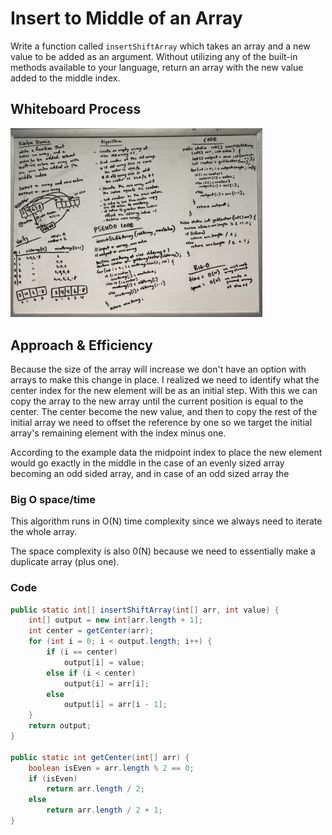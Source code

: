 # Insert to Middle of an Array

Write a function called `insertShiftArray` which takes an array and a new value to be added as an argument. Without utilizing any of the built-in methods available to your language, return an array with the new value added to the middle index.

## Whiteboard Process

[![Whiteboard](./array-insert-shift.jpg)](./array-insert-shift.jpg)

<style>
  img {
    max-width: 80%;
  }
</style>

## Approach & Efficiency

Because the size of the array will increase we don't have an option with arrays to make this change in place. I realized we need to identify what the center index for the new element will be as an initial step. With this we can copy the array to the new array until the current position is equal to the center. The center become the new value, and then to copy the rest of the initial array we need to offset the reference by one so we target the initial array's remaining element with the index minus one.

According to the example data the midpoint index to place the new element would go exactly in the middle in the case of an evenly sized array becoming an odd sided array, and in case of an odd sized array the 

### Big O space/time

This algorithm runs in O(N) time complexity since we always need to iterate the whole array.

The space complexity is also 0(N) because we need to essentially make a duplicate array (plus one).

### Code

```java
public static int[] insertShiftArray(int[] arr, int value) {
    int[] output = new int[arr.length + 1];
    int center = getCenter(arr);
    for (int i = 0; i < output.length; i++) {
        if (i == center)
            output[i] = value;
        else if (i < center) 
            output[i] = arr[i];
        else
            output[i] = arr[i - 1];
    }
    return output;
}

public static int getCenter(int[] arr) {
    boolean isEven = arr.length % 2 == 0;
    if (isEven)
        return arr.length / 2;
    else
        return arr.length / 2 + 1;
}

```
